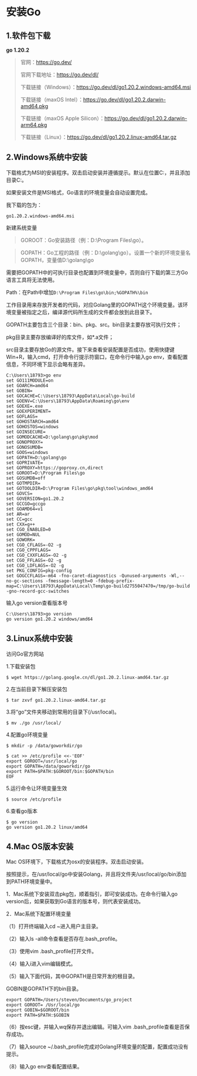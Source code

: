 # 安装Go

## 1.软件包下载


**go 1.20.2**

> 官网：https://go.dev/
> 
> 官网下载地址：https://go.dev/dl/
>
>下载链接（Windows）：https://go.dev/dl/go1.20.2.windows-amd64.msi
>
> 下载链接（maxOS Intel）：https://go.dev/dl/go1.20.2.darwin-amd64.pkg
>
> 下载链接（maxOS Apple Silicon）：https://go.dev/dl/go1.20.2.darwin-arm64.pkg
>
> 下载链接（Linux）：https://go.dev/dl/go1.20.2.linux-amd64.tar.gz



## 2.Windows系统中安装

下载格式为MSI的安装程序。双击启动安装并遵循提示。默认在位置C:，并且添加目录C:。

如果安装文件是MSI格式，Go语言的环境变量会自动设置完成。

我下载的包为：

`go1.20.2.windows-amd64.msi`


新建系统变量

> GOROOT：Go安装路径（例：D:\Program Files\go）。

> GOPATH：Go工程的路径（例：D:\golang\go）。设置一个新的环境变量名GOPATH，变量值D:\golang\go


需要把GOPATH中的可执行目录也配置到环境变量中，否则自行下载的第三方Go语言工具将无法使用。

Path：在Path中增加`D:\Program Files\go\bin;%GOPATH%\bin`

工作目录用来存放开发者的代码，对应Golang里的GOPATH这个环境变量。该环境变量被指定之后，编译源代码所生成的文件都会放到此目录下。

GOPATH主要包含三个目录：bin、pkg、src。bin目录主要存放可执行文件；

pkg目录主要存放编译好的库文件，如*.a文件；

src目录主要存放Go的源文件。接下来查看安装配置是否成功，使用快捷键Win+R，输入cmd，打开命令行提示符窗口，在命令行中输入go env，查看配置信息，不同环境下显示会略有差异。

```shell
C:\Users\18793>go env
set GO111MODULE=on
set GOARCH=amd64
set GOBIN=
set GOCACHE=C:\Users\18793\AppData\Local\go-build
set GOENV=C:\Users\18793\AppData\Roaming\go\env
set GOEXE=.exe
set GOEXPERIMENT=
set GOFLAGS=
set GOHOSTARCH=amd64
set GOHOSTOS=windows
set GOINSECURE=
set GOMODCACHE=D:\golang\go\pkg\mod
set GONOPROXY=
set GONOSUMDB=
set GOOS=windows
set GOPATH=D:\golang\go
set GOPRIVATE=
set GOPROXY=https://goproxy.cn,direct
set GOROOT=D:\Program Files\go
set GOSUMDB=off
set GOTMPDIR=
set GOTOOLDIR=D:\Program Files\go\pkg\tool\windows_amd64
set GOVCS=
set GOVERSION=go1.20.2
set GCCGO=gccgo
set GOAMD64=v1
set AR=ar
set CC=gcc
set CXX=g++
set CGO_ENABLED=0
set GOMOD=NUL
set GOWORK=
set CGO_CFLAGS=-O2 -g
set CGO_CPPFLAGS=
set CGO_CXXFLAGS=-O2 -g
set CGO_FFLAGS=-O2 -g
set CGO_LDFLAGS=-O2 -g
set PKG_CONFIG=pkg-config
set GOGCCFLAGS=-m64 -fno-caret-diagnostics -Qunused-arguments -Wl,--no-gc-sections -fmessage-length=0 -fdebug-prefix-map=C:\Users\18793\AppData\Local\Temp\go-build2755047470=/tmp/go-build -gno-record-gcc-switches
```

输入go version查看版本号
```shell
C:\Users\18793>go version
go version go1.20.2 windows/amd64
```


## 3.Linux系统中安装

访问Go官方网站

1.下载安装包

```shell
$ wget https://golang.google.cn/dl/go1.20.2.linux-amd64.tar.gz
```

2.在当前目录下解压安装包
```shell
$ tar zxvf go1.20.2.linux-amd64.tar.gz
```

3.将“go”文件夹移动到常用的目录下(/usr/local)。
```shell
$ mv ./go /usr/local/
```


4.配置go环境变量
```shell
$ mkdir -p /data/goworkdir/go

$ cat >> /etc/profile <<-'EOF'
export GOROOT=/usr/local/go
export GOPATH=/data/goworkdir/go
export PATH=$PATH:$GOROOT/bin:$GOPATH/bin
EOF
```

5.运行命令让环境变量生效
```shell
$ source /etc/profile
```

6.查看go版本
```shell
$ go version
go version go1.20.2 linux/amd64
```


## 4.Mac OS版本安装
Mac OS环境下，下载格式为osx的安装程序。双击启动安装。

按照提示，在/usr/local/go中安装Golang，并且将文件夹/usr/local/go/bin添加到PATH环境变量中。


1．Mac系统下安装双击pkg包，顺着指引，即可安装成功。在命令行输入go version后，如果获取到Go语言的版本号，则代表安装成功。



2．Mac系统下配置环境变量

（1）打开终端输入cd ~进入用户主目录。

（2）输入ls -all命令查看是否存在.bash_profile。

（3）使用vim .bash_profile打开文件。

（4）输入i进入vim编辑模式。

（5）输入下面代码，其中GOPATH是日常开发的根目录。


GOBIN是GOPATH下的bin目录。

```shell
export GOPATH=/Users/steven/Documents/go_project
export GOROOT= /Usr/local/go
export GOBIN=$GOROOT/bin
export PATH=$PATH:$GOBIN
```

（6）按esc键，并输入wq保存并退出编辑。可输入vim .bash_profile查看是否保存成功。

（7）输入source ~/.bash_profile完成对Golang环境变量的配置，配置成功没有提示。

（8）输入go env查看配置结果。



